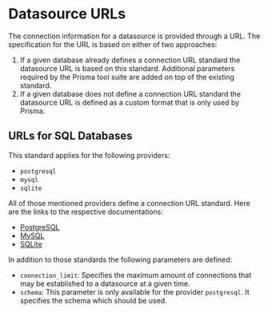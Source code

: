 # Datasource URLs

<!-- START doctoc -->
<!-- END doctoc -->

The connection information for a datasource is provided through a URL. The specification for the URL is based on either of two approaches:

1. If a given database already defines a connection URL standard the datasource URL is based on this standard. Additional parameters required by the Prisma tool
   suite are added on top of the existing standard.
2. If a given database does not define a connection URL standard the datasource URL is defined as a custom format that is only used by Prisma.

## URLs for SQL Databases

This standard applies for the following providers:

- `postgresql`
- `mysql`
- `sqlite`

All of those mentioned providers define a connection URL standard. Here are the links to the respective documentations:

- [PostgreSQL](https://www.postgresql.org/docs/current/libpq-connect.html#LIBPQ-CONNSTRING)
- [MySQL](https://dev.mysql.com/doc/refman/8.0/en/connecting-using-uri-or-key-value-pairs.html)
- [SQLite](http://www.sqlite.org/c3ref/open.html)

In addition to those standards the following parameters are defined:

- `connection_limit`: Specifies the maximum amount of connections that may be established to a datasource at a given time.
- `schema`: This parameter is only available for the provider `postgresql`. It specifies the schema which should be used.
